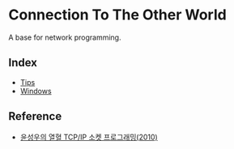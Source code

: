 # Connection To The Other World
A base for network programming.

## Index

* [Tips](Tips.md)
* [Windows](Windows.md)

## Reference
* [윤성우의 열혈 TCP/IP 소켓 프로그래밍(2010)](https://product.kyobobook.co.kr/detail/S000001589146)
